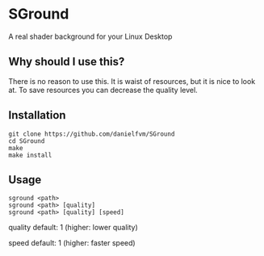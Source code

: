 # SGround
A real shader background for your Linux Desktop

## Why should I use this?
There is no reason to use this. It is waist of resources,
but it is nice to look at. To save resources you can
decrease the quality level.

## Installation
```
git clone https://github.com/danielfvm/SGround
cd SGround
make
make install
```

## Usage
```
sground <path>
sground <path> [quality]
sground <path> [quality] [speed]
```

quality default: 1
(higher: lower quality)

speed default: 1
(higher: faster speed)
